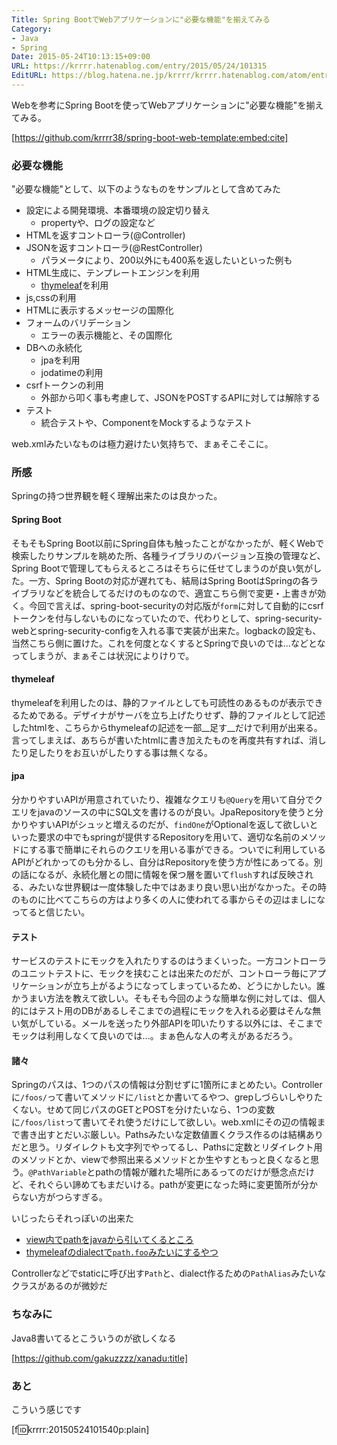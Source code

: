 ```yaml
---
Title: Spring BootでWebアプリケーションに"必要な機能"を揃えてみる
Category:
- Java
- Spring
Date: 2015-05-24T10:13:15+09:00
URL: https://krrrr.hatenablog.com/entry/2015/05/24/101315
EditURL: https://blog.hatena.ne.jp/krrrr/krrrr.hatenablog.com/atom/entry/8454420450095341862
---
```


Webを参考にSpring Bootを使ってWebアプリケーションに"必要な機能"を揃えてみる。

[https://github.com/krrrr38/spring-boot-web-template:embed:cite]

<!-- more -->

### 必要な機能

"必要な機能"として、以下のようなものをサンプルとして含めてみた

- 設定による開発環境、本番環境の設定切り替え
  - propertyや、ログの設定など
- HTMLを返すコントローラ(@Controller)
- JSONを返すコントローラ(@RestController)
  - パラメータにより、200以外にも400系を返したいといった例も
- HTML生成に、テンプレートエンジンを利用
  - [thymeleaf](http://www.thymeleaf.org/)を利用
- js,cssの利用
-  HTMLに表示するメッセージの国際化
- フォームのバリデーション
  - エラーの表示機能と、その国際化
- DBへの永続化
  - jpaを利用
  - jodatimeの利用
- csrfトークンの利用
  - 外部から叩く事も考慮して、JSONをPOSTするAPIに対しては解除する
- テスト
  - 統合テストや、ComponentをMockするようなテスト

web.xmlみたいなものは極力避けたい気持ちで、まぁそこそこに。

### 所感

Springの持つ世界観を軽く理解出来たのは良かった。

#### Spring Boot
そもそもSpring Boot以前にSpring自体も触ったことがなかったが、軽くWebで検索したりサンプルを眺めた所、各種ライブラリのバージョン互換の管理など、Spring Bootで管理してもらえるところはそちらに任せてしまうのが良い気がした。一方、Spring Bootの対応が遅れても、結局はSpring BootはSpringの各ライブラリなどを統合してるだけのものなので、適宜こちら側で変更・上書きが効く。今回で言えば、spring-boot-securityの対応版が`form`に対して自動的にcsrfトークンを付与しないものになっていたので、代わりとして、spring-security-webとspring-security-configを入れる事で実装が出来た。logbackの設定も、当然こちら側に置けた。これを何度となくするとSpringで良いのでは...などとなってしまうが、まぁそこは状況によりけりで。

#### thymeleaf
thymeleafを利用したのは、静的ファイルとしても可読性のあるものが表示できるためである。デザイナがサーバを立ち上げたりせず、静的ファイルとして記述したhtmlを、こちらからthymeleafの記述を一部__足す__だけで利用が出来る。言ってしまえば、あちらが書いたhtmlに書き加えたものを再度共有すれば、消したり足したりをお互いがしたりする事は無くなる。

#### jpa
分かりやすいAPIが用意されていたり、複雑なクエリも`@Query`を用いて自分でクエリをjavaのソースの中にSQL文を書けるのが良い。JpaRepositoryを使うと分かりやすいAPIがシュッと増えるのだが、`findOne`がOptionalを返して欲しいといった要求の中でもspringが提供するRepositoryを用いて、適切な名前のメソッドにする事で簡単にそれらのクエリを用いる事ができる。ついでに利用しているAPIがどれかってのも分かるし、自分はRepositoryを使う方が性にあってる。別の話になるが、永続化層との間に情報を保つ層を置いて`flush`すれば反映される、みたいな世界観は一度体験した中ではあまり良い思い出がなかった。その時のものに比べてこちらの方はより多くの人に使われてる事からその辺はましになってると信じたい。

#### テスト
サービスのテストにモックを入れたりするのはうまくいった。一方コントローラのユニットテストに、モックを挟むことは出来たのだが、コントローラ毎にアプリケーションが立ち上がるようになってしまっているため、どうにかしたい。誰かうまい方法を教えて欲しい。そもそも今回のような簡単な例に対しては、個人的にはテスト用のDBがあるしそこまでの過程にモックを入れる必要はそんな無い気がしている。メールを送ったり外部APIを叩いたりする以外には、そこまでモックは利用しなくて良いのでは...。まぁ色んな人の考えがあるだろう。

#### 諸々
Springのパスは、1つのパスの情報は分割せずに1箇所にまとめたい。Controllerに`/foos/`って書いてメソッドに`/list`とか書いてるやつ、grepしづらいしやりたくない。せめて同じパスのGETとPOSTを分けたいなら、1つの変数に`/foos/list`って書いてそれ使うだけにして欲しい。web.xmlにその辺の情報まで書き出すとだいぶ厳しい。Pathsみたいな定数値置くクラス作るのは結構ありだと思う。リダイレクトも文字列でやってるし、Pathsに定数とリダイレクト用のメソッドとか、viewで参照出来るメソッドとか生やすともっと良くなると思う。`@PathVariable`とpathの情報が離れた場所にあるってのだけが懸念点だけど、それぐらい諦めてもまだいける。pathが変更になった時に変更箇所が分からない方がつらすぎる。

いじったらそれっぽいの出来た

- [view内でpathをjavaから引いてくるところ](https://github.com/krrrr38/spring-boot-web-template/blob/660da6dd732282be226167a64830ac058144afd0/src/main/resources/templates/users/index.html#L14)
- [thymeleafのdialectで`path.foo`みたいにするやつ](https://github.com/krrrr38/spring-boot-web-template/blob/660da6dd732282be226167a64830ac058144afd0/src/main/java/com/example/config/PathDialect.java)

Controllerなどでstaticに呼び出す`Path`と、dialect作るための`PathAlias`みたいなクラスがあるのが微妙だ

### ちなみに
Java8書いてるとこういうのが欲しくなる

[https://github.com/gakuzzzz/xanadu:title]

### あと
こういう感じです

[f:id:krrrr:20150524101540p:plain]
